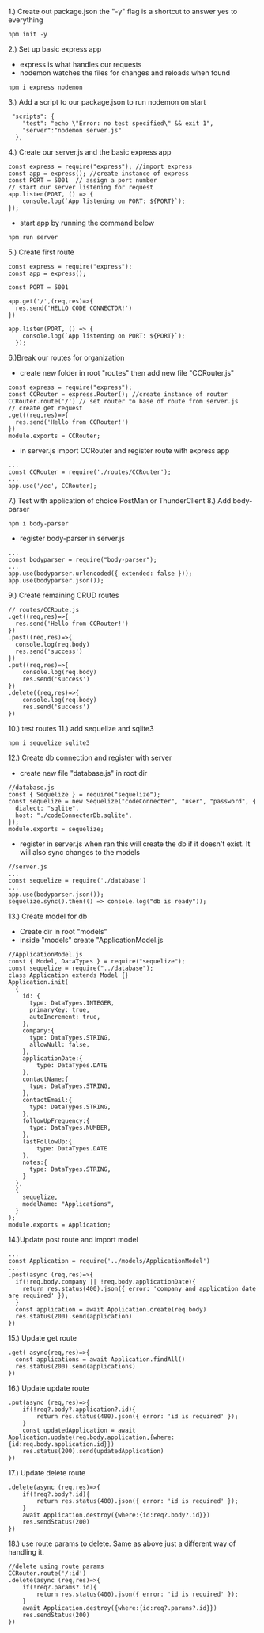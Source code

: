 1.) Create out package.json the "-y" flag is a shortcut to answer yes to everything

```
npm init -y
```

2.) Set up basic express app

- express is what handles our requests
- nodemon watches the files for changes and reloads when found

```
npm i express nodemon
```

3.) Add a script to our package.json to run nodemon on start

```
 "scripts": {
    "test": "echo \"Error: no test specified\" && exit 1",
    "server":"nodemon server.js"
  },
```

4.) Create our server.js and the basic express app

```
const express = require("express"); //import express
const app = express(); //create instance of express
const PORT = 5001  // assign a port number
// start our server listening for request
app.listen(PORT, () => {
    console.log(`App listening on PORT: ${PORT}`);
});

```

- start app by running the command below

```
npm run server
```

5.) Create first route

```
const express = require("express");
const app = express();

const PORT = 5001

app.get('/',(req,res)=>{
  res.send('HELLO CODE CONNECTOR!')
})

app.listen(PORT, () => {
    console.log(`App listening on PORT: ${PORT}`);
  });
```

6.)Break our routes for organization

- create new folder in root "routes" then add new file "CCRouter.js"

```
const express = require("express");
const CCRouter = express.Router(); //create instance of router
CCRouter.route('/') // set router to base of route from server.js
// create get request
.get((req,res)=>{
  res.send('Hello from CCRouter!')
})
module.exports = CCRouter;
```

- in server.js import CCRouter and register route with express app

```
...
const CCRouter = require('./routes/CCRouter');
...
app.use('/cc', CCRouter);
```

7.) Test with application of choice PostMan or ThunderClient
8.) Add body-parser

```
npm i body-parser
```

- register body-parser in server.js

```
...
const bodyparser = require("body-parser");
...
app.use(bodyparser.urlencoded({ extended: false }));
app.use(bodyparser.json());
```

9.) Create remaining CRUD routes

```
// routes/CCRoute,js
.get((req,res)=>{
  res.send('Hello from CCRouter!')
})
.post((req,res)=>{
  console.log(req.body)
  res.send('success')
})
.put((req,res)=>{
    console.log(req.body)
    res.send('success')
})
.delete((req,res)=>{
    console.log(req.body)
    res.send('success')
})
```

10.) test routes
11.) add sequelize and sqlite3

```
npm i sequelize sqlite3
```

12.) Create db connection and register with server

- create new file "database.js" in root dir

```
//database.js
const { Sequelize } = require("sequelize");
const sequelize = new Sequelize("codeConnecter", "user", "password", {
  dialect: "sqlite",
  host: "./codeConnecterDb.sqlite",
});
module.exports = sequelize;
```

- register in server.js when ran this will create the db if it doesn't exist. It will also sync changes to the models

```
//server.js
...
const sequelize = require('./database')
...
app.use(bodyparser.json());
sequelize.sync().then(() => console.log("db is ready"));
```

13.) Create model for db

- Create dir in root "models"
- inside "models" create "ApplicationModel.js

```
//ApplicationModel.js
const { Model, DataTypes } = require("sequelize");
const sequelize = require("../database");
class Application extends Model {}
Application.init(
  {
    id: {
      type: DataTypes.INTEGER,
      primaryKey: true,
      autoIncrement: true,
    },
    company:{
      type: DataTypes.STRING,
      allowNull: false,
    },
    applicationDate:{
        type: DataTypes.DATE
    },
    contactName:{
      type: DataTypes.STRING,
    },
    contactEmail:{
      type: DataTypes.STRING,
    },
    followUpFrequency:{
      type: DataTypes.NUMBER,
    },
    lastFollowUp:{
        type: DataTypes.DATE
    },
    notes:{
      type: DataTypes.STRING,
    }
  },
  {
    sequelize,
    modelName: "Applications",
  }
);
module.exports = Application;
```

14.)Update post route and import model

```
...
const Application = require('../models/ApplicationModel')
...
.post(async (req,res)=>{
  if(!req.body.company || !req.body.applicationDate){
    return res.status(400).json({ error: 'company and application date are required' });
  }
  const application = await Application.create(req.body)
  res.status(200).send(application)
})
```

15.) Update get route

```
.get( async(req,res)=>{
  const applications = await Application.findAll()
  res.status(200).send(applications)
})
```

16.) Update update route

```
.put(async (req,res)=>{
    if(!req?.body?.application?.id){
        return res.status(400).json({ error: 'id is required' });
    }
    const updatedApplication = await Application.update(req.body.application,{where:{id:req.body.application.id}})
    res.status(200).send(updatedApplication)
})
```

17.) Update delete route

```
.delete(async (req,res)=>{
    if(!req?.body?.id){
        return res.status(400).json({ error: 'id is required' });
    }
    await Application.destroy({where:{id:req?.body?.id}})
    res.sendStatus(200)
})
```

18.) use route params to delete. Same as above just a different way of handling it.

```
//delete using route params
CCRouter.route('/:id')
.delete(async (req,res)=>{
    if(!req?.params?.id){
        return res.status(400).json({ error: 'id is required' });
    }
    await Application.destroy({where:{id:req?.params?.id}})
    res.sendStatus(200)
})
```

